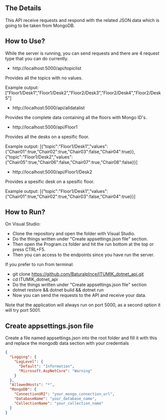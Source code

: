 ## The Details
This API receive requests and respond with the related JSON data which is going to be taken from MongoDB.

## How to Use?
While the server is running, you can send requests and there are 4 request type that you can do currently.

- http://localhost:5000/api/topiclist

Provides all the topics with no values.

Example output: ["Floor1/Desk1","Floor1/Desk2","Floor2/Desk3","Floor2/Desk4","Floor2/Desk5"]

- http://localhost:5000/api/alldatalist

Provides the complete data containing all the floors with Mongo ID's.

- http://localhost:5000/api/Floor1

Provides all the desks on a spesific floor.

Example output: [{"topic":"Floor1/Desk1","values":{"Chair01":true,"Chair02":true,"Chair03":false,"Chair04":true}},{"topic":"Floor1/Desk2","values":{"Chair05":true,"Chair06":false,"Chair07":true,"Chair08":false}}]

- http://localhost:5000/api/Floor1/Desk2

Provides a spesific desk on a spesific floor.

Example output: [{"topic":"Floor1/Desk1","values":{"Chair01":true,"Chair02":true,"Chair03":false,"Chair04":true}}]

## How to Run?
On Visual Studio:
- Clone the repository and open the folder with Visual Studio. 
- Do the things written under "Create appsettings.json file" section. 
- Then open the Program.cs folder and hit the run bottom at the top or press CTRL+F5. 
- Then you can access to the endpoints since you have run the server.

If you prefer to run from terminal:
- git clone https://github.com/BaturalpInce/ITUMIK_dotnet_api.git
- cd ITUMIK_dotnet_api
- Do the things written under "Create appsettings.json file" section
- dotnet restore && dotnet build && dotnet run
- Now you can send the requests to the API and receive your data.

Note that the application will always run on port 5000, as a second option it will try port 5001.

## Create appsettings.json file
Create a file named appsettings.json into the root folder and fill it with this and replace the mongodb data section with your credentials

```json
{
  "Logging": {
    "LogLevel": {
      "Default": "Information",
      "Microsoft.AspNetCore": "Warning"
    }
  },
  "AllowedHosts": "*",
  "MongoDB": {
    "ConnectionURI": "your_mongo_connection_url",
    "DatabaseName": "your_database_name",
    "CollectionName": "your_collection_name"
  }
}
```